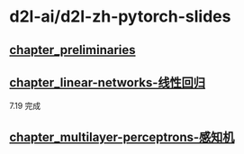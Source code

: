 <!--
 * @Author       : JonnyZhang 71881972+jonnyzhang02@users.noreply.github.com
 * @LastEditTime : 2023-07-20 16:30
 * @FilePath     : /d2l-zh-pytorch/README.md
 * 
 * coded by ZhangYang@BUPT, my email is zhangynag0207@bupt.edu.cn
-->
# d2l-ai/d2l-zh-pytorch-slides

## [chapter_preliminaries](./chapter_preliminaries/linear-algebra.ipynb)

## [chapter_linear-networks-线性回归](./chapter_linear-networks/.md)

7.19 完成

## [chapter_multilayer-perceptrons-感知机](./chapter_multilayer-perceptrons/.md)